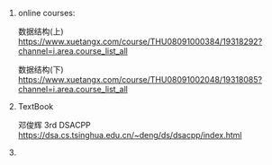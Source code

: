   1. online courses:
     
     数据结构(上) https://www.xuetangx.com/course/THU08091000384/19318292?channel=i.area.course_list_all

     数据结构(下) https://www.xuetangx.com/course/THU08091002048/19318085?channel=i.area.course_list_all
  
  2. TextBook

     邓俊辉 3rd DSACPP https://dsa.cs.tsinghua.edu.cn/~deng/ds/dsacpp/index.html

  3. 
